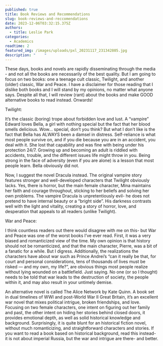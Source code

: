 ```yaml
---
published: true
title: Book Reviews and Recommendations
slug: book-reviews-and-reccomendations
date: 2023-12-06T03:32:15.375Z
authors:
  - title: Leslie Park
categories:
  - Academics
readtime: 2
featured_img: /images/uploads/pxl_20231117_231342805.jpg
description: "    "
---
```

These days, books and novels are rapidly disseminating through the media - and not all the books are necessarily of the best quality. But I am going to focus on two books: one a teenage cult classic, Twilight, and another (older) classic, War and Peace. I have a disclaimer for those reading that I dislike both books and I will stand by my opinions, no matter what anyone says. Despite all that, I will review (rant) about the books and make GOOD alternative books to read instead. Onwards!

 

Twilight:

It’s the classic (boring) trope about forbidden love and lust. A “vampire” Edward loves Bella, a girl with nothing special but the fact that her blood smells delicious. Wow… special, don’t you think? But what I don’t like is the fact that Bella has ALWAYS been a damsel in distress. Self-reliance is what most people survive on, and if you die because you are in an accident, you deal with it. She lost that capability and was fine with being under his protection 24/7. Growing up and becoming an adult is riddled with accidents, trouble, and the different issues life might throw in you. Being strong in the face of adversity (even if you are alone) is a lesson that most people learn. Bella obviously did not.

Now, I suggest the novel Dracula instead. The original vampire story features stronger and well-developed characters that Twilight obviously lacks. Yes, there is horror, but the main female character, Mina maintains her faith and courage throughout, sticking to her beliefs and solving her own problems. The vampire Dracula is unpretentiously evil- he does not pretend to have internal beauty or a “bright side”. His darkness contrasts well with the light and vitality, creating a story of horror, love, and desperation that appeals to all readers (unlike Twilight).

 

War and Peace:

I think countless readers out there would disagree with me on this- but War and Peace was one of the worst books I’ve ever read. First, it was a very biased and romanticized view of the time. My own opinion is that history should not be romanticized, and that the main character, Pierre, was a bit of a fanatic for a while. But I digress. Additionally, the realizations the characters have about war such as Prince Andrei’s “can it really be that, for court and personal considerations, tens of thousands of lives must be risked — and my own, my life?”, are obvious things most people realize without lying wounded on a battlefield. Just saying. No one (or so I thought) needs to be told that war leads to the destruction of society, the people within it, and may also result in your untimely demise.

An alternative novel is called The Alice Network by Kate Quinn. A book set in dual timelines of WWI and post-World War II Great Britain, it’s an excellent war novel that mixes political intrigue, broken friendships, and love. Focusing on two female characters, one intent on figuring out her family and past, the other intent on hiding her stories behind closed doors, it provides emotional depth, as well as solid historical knowledge and background. Surprisingly, it is quite blunt for an historical fiction novel, without much romanticizing, and straightforward characters and stories. If you want to read a book based on historical background, read this instead- it is not about imperial Russia, but the war and intrigue are there- and better.